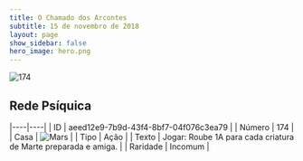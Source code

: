 ```yaml
---
title: O Chamado dos Arcontes
subtitle: 15 de novembro de 2018
layout: page
show_sidebar: false
hero_image: hero.png
---
```


![174](https://cdn.keyforgegame.com/media/card_front/pt/341_174_Q59H8QWGHQCR_pt.png)

## Rede Psíquica

|----|----|
| ID | aeed12e9-7b9d-43f4-8bf7-04f076c3ea79 |
| Número | 174 |
| Casa | ![Mars](https://archonarcana.com/images/thumb/d/de/Mars.png/22px-Mars.png "Marte") |
| Tipo | Ação |
| Texto | Jogar: Roube 1A para cada criatura de Marte preparada e amiga. |
| Raridade | Incomum |
